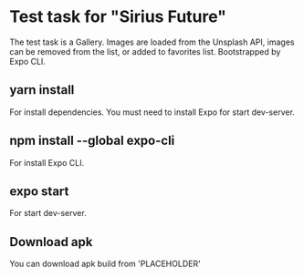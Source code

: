 # Test task for "Sirius Future"

The test task is a Gallery. Images are loaded from the Unsplash API, images can be removed from the list, or added to favorites list. Bootstrapped by Expo CLI. 

## yarn install

For install dependencies. You must need to install Expo for start dev-server.

## npm install --global expo-cli

For install Expo CLI.

## expo start 

For start dev-server.

## Download apk

You can download apk build from 'PLACEHOLDER' 